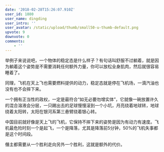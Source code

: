 ```yaml
---
date: '2018-02-28T15:26:07.910Z'
user_id: 1880
user_name: dingding
user_intro: ''
user_avatar: /static/upload/thumb/small50-u-thumb-default.png
upvote: 9
downvote: 0
comments:
    - ''
---
```


举例子来说说吧，一个物体的稳定态是什么样子？有句话叫舒服不过躺着，就是因为躺着这个姿势是不需要消耗任何额外力量，你可以放松全身肌肉，然后就很容易睡着了。

同理，飞机在天上飞也需要燃料提供的动力，稳定态就是停在飞机场，一滴汽油也没有也不会摔下来。

一个拥有正当性的政权，一定是最符合“如无必要勿增实体”，它就像一碗放置许久的混合溶液会分层，一只踢出去的足球慢慢滚到一个小坑，月亮绕着地球转，地球绕着太阳转，太阳在银河系第三悬臂绕着银心转。

中国目前就好像是天上飞的飞机，它保持不摔下来的姿势是因为有动力有速度。飞机最危险时刻一个是起飞，一个是降落，尤其是降落前5分钟，50%的飞机失事都是这个时间段。

僭主都需要从一个胜利走向另外一个胜利，这就是额外的代价。

